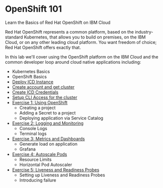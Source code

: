 # OpenShift 101

Learn the Basics of Red Hat OpenShift on IBM Cloud

Red Hat OpenShift represents a common platform, based on the industry-standard Kubernetes, that allows you to build on premises, on the IBM Cloud, or on any other leading cloud platform. You want freedom of choice; Red Hat OpenShift offers exactly that.

In this lab we'll cover using the OpenShift platform on the IBM Cloud and the common developer loop around cloud native applications including:

* Kubernetes Basics
* OpenShift Basics
* [Deploy ICD Instance](ICD.md)
* [Create account and get cluster](GETSTARTED.md)
* [Create ICD Credentials](CREATE_CREDS.md)
* [Setup CLI Access for the cluster](exercise-0/README.md)
* [Exercise 1: Using OpenShift](exercise-1/README.md)
   * Creating a project
   * Adding a Secret to a project
   * Deploying application via Service Catalog
* [Exercise 2: Logging and Monitoring](exercise-2/README.md)
   * Console Logs
   * Terminal logs 
* [Exercise 3: Metrics and Dashboards](exercise-3/README.md)
   * Generate load on application
   * Grafana
* [Exercise 4: Autoscale Pods](exercise-4/README.md)
   * Resource Limits
   * Horizontal Pod Autoscaler
* [Exercise 5: Liveness and Readiness Probes](exercise-5/README.md)
   * Setting up Liveness and Readiness Probes
   * Introducing failure 


